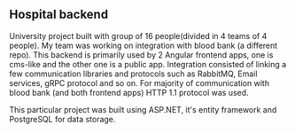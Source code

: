 ## Hospital backend
<p>
    University project built with group of 16 people(divided in 4 teams of 4 people). My team was working on integration with blood bank (a different repo). This backend is primarily used by 2 Angular frontend apps, one is cms-like and the other one is a public app.
  Integration consisted of linking a few communication libraries and protocols such as RabbitMQ, Email services, gRPC protocol and so on. For majority of communication with blood bank (and both frontend apps) HTTP 1.1 protocol was used.
</p>

<p>
  This particular project was built using ASP.NET, it's entity framework and PostgreSQL for data storage.
</p>
